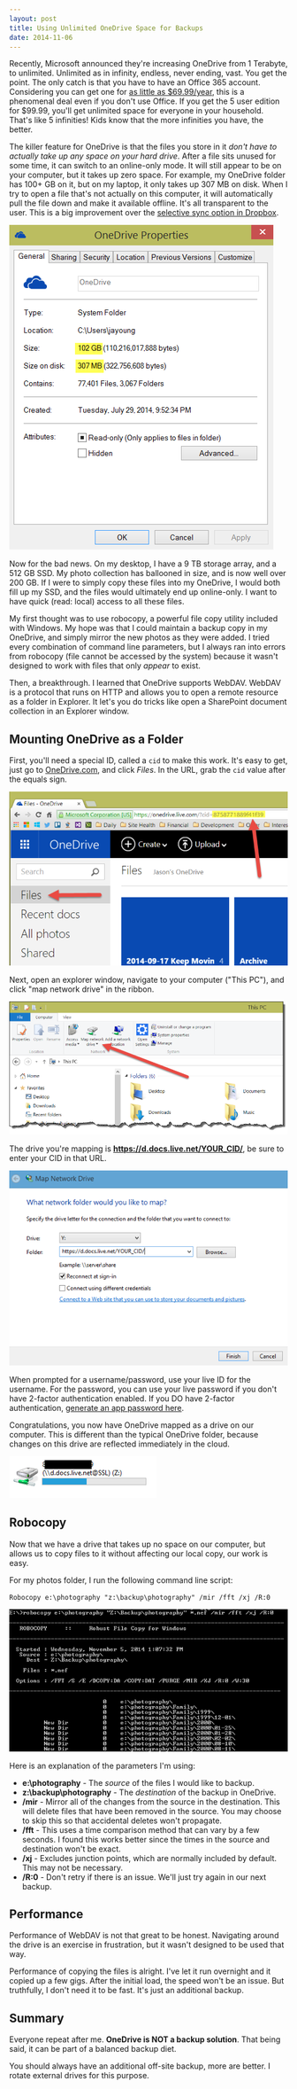 ```yaml
---
layout: post
title: Using Unlimited OneDrive Space for Backups
date: 2014-11-06
---
```


Recently, Microsoft announced they're increasing OneDrive from 1 Terabyte, to unlimited. Unlimited as in infinity, endless, never ending, vast. You get the point. The only catch is that you have to have an Office 365 account. Considering you can get one for [as little as $69.99/year](http://products.office.com/en-us/buy/office), this is a phenomenal deal even if you don't use Office. If you get the 5 user edition for $99.99, you'll get unlimited space for everyone in your household. That's like 5 infinities! Kids know that the more infinities you have, the better.

The killer feature for OneDrive is that the files you store in it *don't have to actually take up any space on your hard drive*. After a file sits unused for some time, it can switch to an online-only mode. It will still appear to be on your computer, but it takes up zero space. For example, my OneDrive folder has 100+ GB on it, but on my laptop, it only takes up 307 MB on disk. When I try to open a file that's not actually on this computer, it will automatically pull the file down and make it available offline. It's all transparent to the user. This is a big improvement over the [selective sync option in Dropbox](https://www.dropbox.com/help/175).

![Virtual Drive Space Screenshot](virtual-drive-space-screenshot@2x.png)

Now for the bad news. On my desktop, I have a 9 TB storage array, and a 512 GB SSD. My photo collection has ballooned in size, and is now well over 200 GB. If I were to simply copy these files into my OneDrive, I would both fill up my SSD, and the files would ultimately end up online-only. I want to have quick (read: local) access to all these files.

My first thought was to use robocopy, a powerful file copy utility included with Windows. My hope was that I could maintain a backup copy in my OneDrive, and simply mirror the new photos as they were added. I tried every combination of command line parameters, but I always ran into errors from robocopy (file cannot be accessed by the system) because it wasn't designed to work with files that only *appear* to exist.

Then, a breakthrough. I learned that OneDrive supports WebDAV. WebDAV is a protocol that runs on HTTP and allows you to open a remote resource as a folder in Explorer. It let's you do tricks like open a SharePoint document collection in an Explorer window.

## Mounting OneDrive as a Folder

First, you'll need a special ID, called a `cid` to make this work. It's easy to get, just go to [OneDrive.com](http://onedrive.com), and click *Files*. In the URL, grab the `cid` value after the equals sign.

![CID](cid@2x.png)

Next, open an explorer window, navigate to your computer ("This PC"), and click "map network drive" in the ribbon.

![Map Network Drive](map-network-drive@2x.png)

The drive you're mapping is **https://d.docs.live.net/YOUR_CID/**, be sure to enter your CID in that URL.

![Map Drive Details](map-drive-details.png)

When prompted for a username/password, use your live ID for the username. For the password, you can use your live password if you don't have 2-factor authentication enabled. If you DO have 2-factor authentication, [generate an app password here](https://account.live.com/proofs/AppPassword?mkt=en-us).

Congratulations, you now have OneDrive mapped as a drive on our computer. This is different than the typical OneDrive folder, because changes on this drive are reflected immediately in the cloud.

![WebDAV Drive](drive.png)

## Robocopy

Now that we have a drive that takes up no space on our computer, but allows us to copy files to it without affecting our local copy, our work is easy.

For my photos folder, I run the following command line script:

	Robocopy e:\photography "z:\backup\photography" /mir /fft /xj /R:0

![Command Line](command-line-screenshot.png)

Here is an explanation of the parameters I'm using:

* **e:\photography** - The *source* of the files I would like to backup.
* **z:\backup\photography** - The *destination* of the backup in OneDrive.
* **/mir** - Mirror all of the changes from the source in the destination. This will delete files that have been removed in the source. You may choose to skip this so that accidental deletes won't propagate.
* **/fft** - This uses a time comparison method that can vary by a few seconds. I found this works better since the times in the source and destination won't be exact.
* **/xj** - Excludes junction points, which are normally included by default. This may not be necessary.
* **/R:0** - Don't retry if there is an issue. We'll just try again in our next backup.

## Performance

Performance of WebDAV is not that great to be honest. Navigating around the drive is an exercise in frustration, but it wasn't designed to be used that way.

Performance of copying the files is alright. I've let it run overnight and it copied up a few gigs. After the initial load, the speed won't be an issue. But truthfully, I don't need it to be fast. It's just an additional backup.

## Summary

Everyone repeat after me. **OneDrive is NOT a backup solution**. That being said, it can be part of a balanced backup diet.

You should always have an additional off-site backup, more are better. I rotate external drives for this purpose.